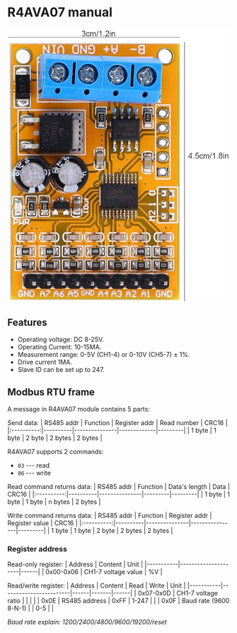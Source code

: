 # R4AVA07 manual
![](../static/r4ava07.jpg)

## Features
- Operating voltage: DC 8-25V.
- Operating Current: 10-15MA.
- Measurement range: 0-5V (CH1-4) or 0-10V (CH5-7) ± 1%.
- Drive current 1MA.
- Slave ID can be set up to 247.

## Modbus RTU frame
A message in R4AVA07 module contains 5 parts:

Send data:
| RS485 addr | Function | Register addr | Read number | CRC16   |
|:----------:|----------|---------------|-------------|---------|
| 1 byte     | 1 byte   | 2 byte        | 2 bytes     | 2 bytes |

R4AVA07 supports 2 commands:
- `03` --- read
- `06` --- write

Read command returns data:
| RS485 addr | Function | Data's length | Data    | CRC16   |
|:----------:|----------|---------------|---------|---------|
| 1 byte     | 1 byte   | 1 byte        | n bytes | 2 bytes |

Write command returns data:
| RS485 addr | Function | Register addr | Register value | CRC16   |
|:----------:|----------|---------------|----------------|---------|
| 1 byte     | 1 byte   | 2 byte        | 2 bytes        | 2 bytes |

### Register address
Read-only register:
| Address   | Content             | Unit |
|-----------|---------------------|------|
| 0x00-0x06 | CH1-7 voltage value | %V   |

Read/write register:
| Address   | Content                | Read | Write | Unit |
|-----------|------------------------|------|-------|------|
| 0x07-0x0D | CH1-7 voltage ratio    |      |       |      |
| 0x0E      | RS485 address          | 0xFF | 1-247 |      |
| 0x0F      | Baud rate (9600 8-N-1) |      | 0-5   |      |

*Baud rate explain: 1200/2400/4800/9600/19200/reset*